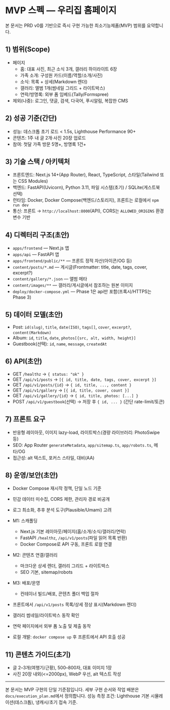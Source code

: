 # MVP 스펙 — 우리집 홈페이지

본 문서는 PRD v0를 기반으로 즉시 구현 가능한 최소기능제품(MVP) 범위를 요약합니다.

## 1) 범위(Scope)
- 페이지
  - 홈: 대표 사진, 최근 소식 3개, 갤러리 하이라이트 6장
  - 가족 소개: 구성원 카드(이름/역할/소개/사진)
  - 소식: 목록 + 상세(Markdown 렌더)
  - 갤러리: 앨범 1개(썸네일 그리드 + 라이트박스)
  - 연락/방명록: 외부 폼 임베드(Tally/Formspree)
- 제외(나중): 로그인, 댓글, 검색, 다국어, 푸시알림, 복잡한 CMS

## 2) 성공 기준(간단)
- 성능: 데스크톱 초기 로드 < 1.5s, Lighthouse Performance 90+
- 콘텐츠: 1주 내 글 2개·사진 20장 업로드
- 참여: 첫달 가족 방문 5명+, 방명록 1건+

## 3) 기술 스택 / 아키텍처
- 프론트엔드: Next.js 14+(App Router), React, TypeScript, 스타일(Tailwind 또는 CSS Modules)
- 백엔드: FastAPI(Uvicorn), Python 3.11, 파일 시스템(초기) / SQLite(게스트북 선택)
- 런타임: Docker, Docker Compose(백엔드/스토리지), 프론트는 로컬에서 `npm run dev`
- 통신: 프론트 → `http://localhost:8000`(API), CORS는 `ALLOWED_ORIGINS` 환경변수 기반

## 4) 디렉터리 구조(초안)
- `apps/frontend` — Next.js 앱
- `apps/api` — FastAPI 앱
- `apps/frontend/public/**` — 프론트 정적 자산(아이콘/OG 등)
- `content/posts/*.md` — 게시글(Frontmatter: title, date, tags, cover, excerpt?)
- `content/gallery/*.json` — 앨범 메타
- `content/images/**` — 갤러리/게시글에서 참조하는 원본 이미지
- `deploy/docker-compose.yml` — Phase 1은 api만 포함(프록시/HTTPS는 Phase 3)

## 5) 데이터 모델(초안)
- Post: `id(slug)`, `title`, `date(ISO)`, `tags[]`, `cover`, `excerpt?`, `content(Markdown)`
- Album: `id`, `title`, `date`, `photos[{src, alt, width, height}]`
- Guestbook(선택): `id`, `name`, `message`, `createdAt`

## 6) API(초안)
- GET `/healthz` → `{ status: "ok" }`
- GET `/api/v1/posts` → `[{ id, title, date, tags, cover, excerpt }]`
- GET `/api/v1/posts/{id}` → `{ id, title, ..., content }`
- GET `/api/v1/gallery` → `[{ id, title, cover, count }]`
- GET `/api/v1/gallery/{id}` → `{ id, title, photos: [...] }`
- POST `/api/v1/guestbook`(선택) → 저장 후 `{ id, ... }` (간단 rate-limit/토큰)

## 7) 프론트 요구
- 반응형 레이아웃, 이미지 lazy-load, 라이트박스(경량 라이브러리: PhotoSwipe 등)
- SEO: App Router `generateMetadata`, `app/sitemap.ts`, `app/robots.ts`, 메타/OG
- 접근성: alt 텍스트, 포커스 스타일, 대비(AA)

## 8) 운영/보안(초안)
- Docker Compose 재시작 정책, 단일 노드 기준
- 민감 데이터 미수집, CORS 제한, 관리자 경로 비공개
- 로그 최소화, 추후 분석 도구(Plausible/Umami) 고려

- M1: 스캐폴딩
  - Next.js 기본 레이아웃/페이지(홈/소개/소식/갤러리/연락)
  - FastAPI `/healthz`, `/api/v1/posts`(파일 읽어 목록 반환)
  - Docker Compose로 API 구동, 프론트 로컬 연결
- M2: 콘텐츠 연결/갤러리
  - 마크다운 상세 렌더, 갤러리 그리드 + 라이트박스
  - SEO 기본, sitemap/robots
- M3: 배포/운영
  - 컨테이너 빌드/배포, 콘텐츠 폴더 백업 절차

- 프론트에서 `/api/v1/posts` 목록/상세 정상 표시(Markdown 렌더)
- 갤러리 썸네일/라이트박스 동작 확인
- 연락 페이지에서 외부 폼 노출 및 제출 동작
- 로컬 개발: `docker compose up` 후 프론트에서 API 호출 성공

## 11) 콘텐츠 가이드(초기)
- 글 2–3개(여행기/근황), 500–800자, 대표 이미지 1장
- 사진 20장 내외(<=2000px), WebP 우선, alt 텍스트 작성

---
본 문서는 MVP 구현의 단일 기준점입니다. 세부 구현 순서와 작업 배분은 `docs/execution_plan.md`에서 정의합니다.
성능 측정 조건: Lighthouse 기본 시뮬레이션(데스크톱), 냉캐시/초기 접속 기준.
